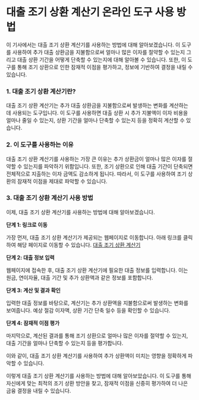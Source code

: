 대출 조기 상환 계산기 온라인 도구 사용 방법
=========================

이 기사에서는 대출 조기 상환 계산기를 사용하는 방법에 대해 알아보겠습니다. 이 도구를 사용하여 추가 대출 상환금을 지불함으로써 얼마나 많은 이자를 절약할 수 있는지 그리고 대출 상환 기간을 어떻게 단축할 수 있는지에 대해 알아볼 수 있습니다. 또한, 이 도구를 통해 조기 상환으로 인한 잠재적 이점을 평가하고, 정보에 기반하여 결정을 내릴 수 있습니다.

### 1. 대출 조기 상환 계산기란?

대출 조기 상환 계산기는 추가 대출 상환금을 지불함으로써 발생하는 변화를 계산하는 데 사용되는 도구입니다. 이 도구를 사용하면 대출 상환 시 추가 지불액이 이자 비용을 얼마나 줄일 수 있는지, 상환 기간을 얼마나 단축할 수 있는지 등을 정확히 계산할 수 있습니다.

### 2. 이 도구를 사용하는 이유

대출 조기 상환 계산기를 사용하는 가장 큰 이유는 추가 상환금이 얼마나 많은 이자를 절약할 수 있는지를 파악하기 위함입니다. 또한, 조기 상환으로 인해 대출 기간이 단축되면 전체적으로 지출하는 이자 금액도 감소하게 됩니다. 따라서, 이 도구를 사용하여 조기 상환의 잠재적 이점을 제대로 파악할 수 있습니다.

### 3. 대출 조기 상환 계산기 사용 방법

이제, 대출 조기 상환 계산기를 사용하는 방법에 대해 알아보겠습니다.

**단계 1: 링크로 이동**

가장 먼저, 대출 조기 상환 계산기가 제공되는 웹페이지로 이동합니다. 아래 링크를 클릭하여 해당 페이지로 이동할 수 있습니다. [대출 조기 상환 계산기](https://www.onlinecalculatorsfree.com/ko/financial/early-repayment-loan-calculator.html)

**단계 2: 대출 정보 입력**

웹페이지에 접속한 후, 대출 조기 상환 계산기에 필요한 대출 정보를 입력합니다. 이는 원금, 연이자율, 대출 기간 및 추가 상환액과 같은 정보를 포함합니다.

**단계 3: 계산 및 결과 확인**

입력한 대출 정보를 바탕으로, 계산기는 추가 상환액을 지불함으로써 발생하는 변화를 보여줍니다. 예상 절감 이자액, 상환 기간 단축 일수 등을 확인할 수 있습니다.

**단계 4: 잠재적 이점 평가**

마지막으로, 계산된 결과를 통해 조기 상환으로 얼마나 많은 이자를 절약할 수 있는지, 대출 기간을 얼마나 단축할 수 있는지 등을 평가합니다.

이와 같이, 대출 조기 상환 계산기를 사용하여 추가 상환액이 미치는 영향을 정확하게 파악할 수 있습니다.

이렇게 대출 조기 상환 계산기를 사용하는 방법에 대해 알아보았습니다. 이 도구를 통해 자신에게 맞는 최적의 조기 상환 방안을 찾고, 잠재적 이점을 신중히 평가하여 더 나은 금융 결정을 내릴 수 있습니다.
